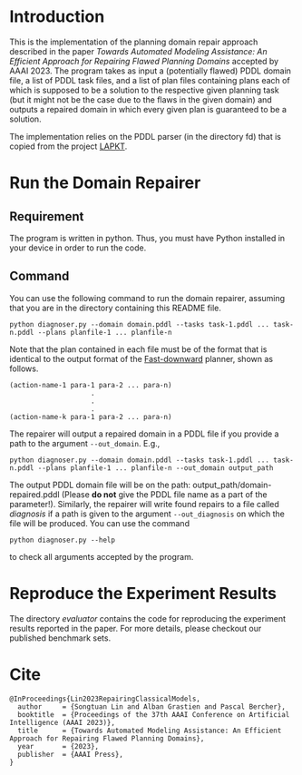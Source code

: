 # Introduction
This is the implementation of the planning domain repair approach described in the paper *Towards Automated Modeling Assistance: An Efficient Approach for Repairing Flawed Planning Domains* accepted by AAAI 2023. The program takes as input a (potentially flawed) PDDL domain file, a list of PDDL task files, and a list of plan files containing plans each of which is supposed to be a solution to the respective given planning task (but it might not be the case due to the flaws in the given domain) and outputs a repaired domain in which every given plan is guaranteed to be a solution.

The implementation relies on the PDDL parser (in the directory fd) that is copied from the project [LAPKT](https://github.com/LAPKT-dev/LAPKT-public/). 

# Run the Domain Repairer

## Requirement

The program is written in python. Thus, you must have Python installed in your device in order to run the code.

## Command

You can use the following command to run the domain repairer, assuming that you are in the directory containing this README file. 

```
python diagnoser.py --domain domain.pddl --tasks task-1.pddl ... task-n.pddl --plans planfile-1 ... planfile-n
```

Note that the plan contained in each file must be of the format that is identical to the output format of the [Fast-downward](https://github.com/aibasel/downward) planner, shown as follows.

```
(action-name-1 para-1 para-2 ... para-n)
                    .
                    .
                    .
(action-name-k para-1 para-2 ... para-n)
```

The repairer will output a repaired domain in a PDDL file if you provide a path to the argument `--out_domain`. E.g.,
```
python diagnoser.py --domain domain.pddl --tasks task-1.pddl ... task-n.pddl --plans planfile-1 ... planfile-n --out_domain output_path
```
The output PDDL domain file will be on the path: output_path/domain-repaired.pddl (Please **do not** give the PDDL file name as a part of the parameter!). Similarly, the repairer will write found repairs to a file called *diagnosis* if a path is given to the argument `--out_diagnosis` on which the file will be produced. You can use the command
```
python diagnoser.py --help
```
to check all arguments accepted by the program.

# Reproduce the Experiment Results

The directory *evaluator* contains the code for reproducing the experiment results reported in the paper. For more details, please checkout our published benchmark sets.

# Cite
```
@InProceedings{Lin2023RepairingClassicalModels,
  author     = {Songtuan Lin and Alban Grastien and Pascal Bercher},
  booktitle  = {Proceedings of the 37th AAAI Conference on Artificial Intelligence (AAAI 2023)},
  title      = {Towards Automated Modeling Assistance: An Efficient Approach for Repairing Flawed Planning Domains},
  year       = {2023},
  publisher  = {AAAI Press},
}
```